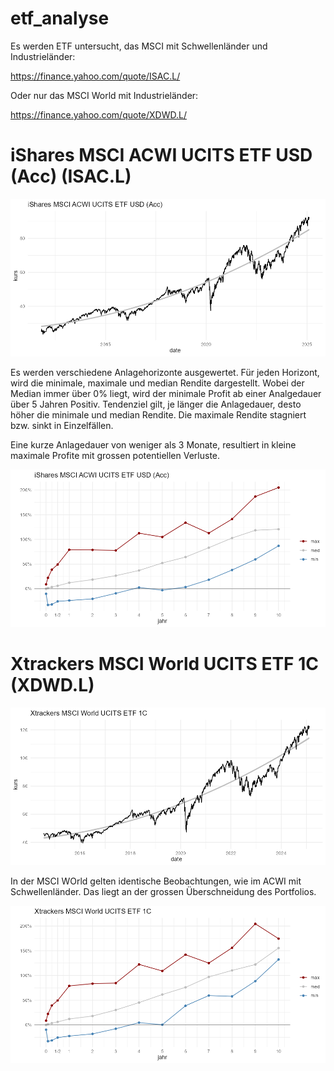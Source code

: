 # etf_analyse

Es werden ETF untersucht, das MSCI mit Schwellenländer und Industrieländer:

<https://finance.yahoo.com/quote/ISAC.L/>

Oder nur das MSCI World mit Industrieländer:

<https://finance.yahoo.com/quote/XDWD.L/>

# iShares MSCI ACWI UCITS ETF USD (Acc) (ISAC.L)

![](www/msci_acwi_total.png)

Es werden verschiedene Anlagehorizonte ausgewertet. Für jeden Horizont, wird die minimale, maximale und median Rendite dargestellt. Wobei der Median immer über 0% liegt, wird der minimale Profit ab einer Analgedauer über 5 Jahren Positiv. Tendenziel gilt, je länger die Anlagedauer, desto höher die minimale und median Rendite. Die maximale Rendite stagniert bzw. sinkt in Einzelfällen.

Eine kurze Anlagedauer von weniger als 3 Monate, resultiert in kleine maximale Profite mit grossen potentiellen Verluste.

![](www/msci_acwi_horizont.png)

# Xtrackers MSCI World UCITS ETF 1C (XDWD.L)

![](www/msci_world_total.png)

In der MSCI WOrld gelten identische Beobachtungen, wie im ACWI mit Schwellenländer. Das liegt an der grossen Überschneidung des Portfolios.

![](www/msci_world_horizont.png)
